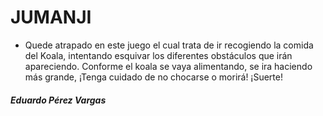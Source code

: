 # JUMANJI
- Quede atrapado en este juego el cual trata de ir recogiendo la comida del Koala, intentando esquivar los diferentes obstáculos que irán apareciendo.
Conforme el koala se vaya alimentando, se ira haciendo más grande, ¡Tenga cuidado de no chocarse o morirá!
¡Suerte!
##### Eduardo Pérez Vargas